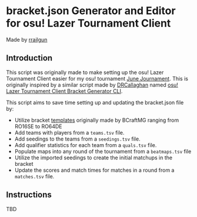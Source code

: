 # bracket.json Generator and Editor for osu! Lazer Tournament Client

Made by [rrailgun](https://osu.ppy.sh/users/10525148)

## Introduction

This script was originally made to make setting up the osu! Lazer Tournament Client easier for my osu! tournament [June Journament](https://osu.ppy.sh/community/forums/topics/1912348). This is originally inspired by a similar script made by [DRCallaghan](https://github.com/DRCallaghan) named [osu! Lazer Tournament Client Bracket Generator CLI](https://github.com/DRCallaghan/osu-lazer-qualifier-results-bracket-generator).

This script aims to save time setting up and updating the bracket.json file by:
- Utilize bracket [templates](https://drive.google.com/drive/folders/1nQCujQAnoeCRQVSa4w6sEfwiNvt0USm2) originally made by BCraftMG ranging from RO16SE to RO64DE
- Add teams with players from a `teams.tsv` file.
- Add seedings to the teams from a `seedings.tsv` file.
- Add qualifier statistics for each team from a `quals.tsv` file.
- Populate maps into any round of the tournament from a `beatmaps.tsv` file
- Utilize the imported seedings to create the initial matchups in the bracket
- Update the scores and match times for matches in a round from a `matches.tsv` file.

## Instructions

TBD